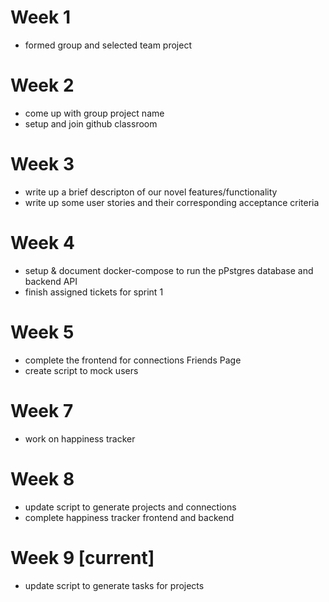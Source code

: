 # Week 1
* formed group and selected team project

# Week 2
* come up with group project name
* setup and join github classroom

# Week 3
* write up a brief descripton of our novel features/functionality
* write up some user stories and their corresponding acceptance criteria

# Week 4
* setup & document docker-compose to run the pPstgres database and backend API
* finish assigned tickets for sprint 1

# Week 5
* complete the frontend for connections Friends Page 
* create script to mock users 

# Week 7
* work on happiness tracker

# Week 8
* update script to generate projects and connections
* complete happiness tracker frontend and backend

# Week 9 [current]
* update script to generate tasks for projects
